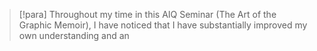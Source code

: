> [!para]
> Throughout my time in this AIQ Seminar (The Art of the Graphic Memoir), I have noticed that I have substantially improved my own understanding and an